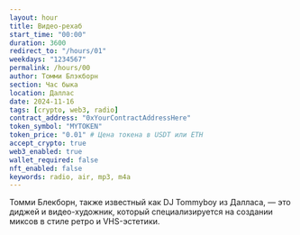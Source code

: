 ```yaml
---
layout: hour
title: Видео-рехаб
start_time: "00:00"
duration: 3600
redirect_to: "/hours/01"
weekdays: "1234567"
permalink: /hours/00
author: Томми Блэкборн
section: Час быка
location: Даллас
date: 2024-11-16
tags: [crypto, web3, radio]
contract_address: "0xYourContractAddressHere"
token_symbol: "MYTOKEN"
token_price: "0.01" # Цена токена в USDT или ETH
accept_crypto: true
web3_enabled: true
wallet_required: false
nft_enabled: false
keywords: radio, air, mp3, m4a  
---
```



Томми Блекборн, также известный как DJ Tommyboy из Далласа, — это диджей и видео-художник, который специализируется на создании миксов в стиле ретро и VHS-эстетики.
